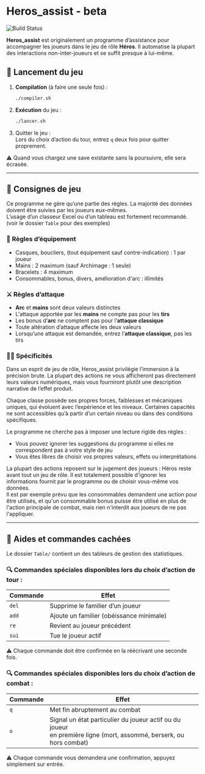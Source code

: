 # Heros_assist - beta

![Build Status](https://github.com/vincentcestmoi/Heros_assist/actions/workflows/java-shell.yml/badge.svg)  

**Heros_assist** est originalement un programme d’assistance pour accompagner les joueurs dans le jeu de rôle **Héros**.
Il automatise la plupart des interactions non-inter-joueurs et se suffit presque à lui-même.

## 🚀 Lancement du jeu

1. **Compilation** (à faire une seule fois) :
   ```bash
   ./compiler.sh
   ```
2. **Exécution** du jeu :
    ```bash
   ./lancer.sh
   ```
3. Quitter le jeu :  
   Lors du choix d’action du tour, entrez `q` deux fois pour quitter proprement.

⚠️ Quand vous chargez une save existante sans la poursuivre, elle sera écrasée.

---

## 📜 Consignes de jeu
Ce programme ne gère qu’une partie des règles.
La majorité des données doivent être suivies par les joueurs eux-mêmes.  
L’usage d’un classeur Excel ou d’un tableau est fortement recommandé. (voir le dossier `Table` pour des exemples)

### 🎒 Règles d’équipement
- Casques, boucliers, (tout équipement sauf contre-indication) : 1 par joueur
- Mains : 2 maximum (sauf Archimage : 1 seule)
- Bracelets : 4 maximum
- Consommables, bonus, divers, amélioration d'arc : illimités

### ⚔️ Règles d’attaque
- **Arc** et **mains** sont deux valeurs distinctes
- L'attaque apportée par les **mains** ne compte pas pour les **tirs**
- Les bonus d’**arc** ne comptent pas pour l’**attaque classique**
- Toute altération d’attaque affecte les deux valeurs
- Lorsqu’une attaque est demandée, entrez l’**attaque classique**, pas les tirs

### 🧙‍♂️ Spécificités

Dans un esprit de jeu de rôle, Heros_assist privilégie l’immersion à la précision brute. La plupart des actions ne vous
afficheront pas directement leurs valeurs numériques, mais vous fourniront plutôt une description narrative de
l’effet produit.

Chaque classe possède ses propres forces, faiblesses et mécaniques uniques, qui évoluent avec l’expérience et
les niveaux. Certaines capacités ne sont accessibles qu’à partir d’un certain niveau ou dans des conditions spécifiques.

Le programme ne cherche pas à imposer une lecture rigide des règles :

- Vous pouvez ignorer les suggestions du programme si elles ne correspondent pas à votre style de jeu
- Vous êtes libres de choisir vos propres valeurs, effets ou interprétations

La plupart des actions reposent sur le jugement des joueurs : Héros reste avant tout un jeu de rôle. Il est totalement
possible d'ignorer les informations fournit par le programme ou de choisir vous-même vos données.  
Il est par exemple prévu que les consommables demandent une action pour être utilisés, et qu'un consommable bonus puisse
être utilisé en plus de l'action principale de combat, mais rien n'interdit aux joueurs de ne pas l'appliquer.

--- 

## 🧭 Aides et commandes cachées

Le dossier `Table/` contient un des tableurs de gestion des statistiques.

### 🔍 Commandes spéciales disponibles lors du choix d’action de tour :

| Commande | Effet                                    |
|----------|------------------------------------------|
| `del`    | Supprime le familier d’un joueur         |
| `add`    | Ajoute un familier (obéissance minimale) |
| `re`     | Revient au joueur précédent              |
| `sui`    | Tue le joueur actif                      |

⚠️ Chaque commande doit être confirmée en la réécrivant une seconde fois.

### 🔍 Commandes spéciales disponibles lors du choix d’action de combat :


| Commande | Effet                                                                                                                   |
|----------|-------------------------------------------------------------------------------------------------------------------------|
| `q`      | Met fin abruptement au combat                                                                                           |
| `o`      | Signal un état particulier du joueur actif ou du joueur <br/>en première ligne (mort, assommé, berserk, ou hors combat) |

⚠️ Chaque commande vous demandera une confirmation, appuyez simplement sur entrée.

